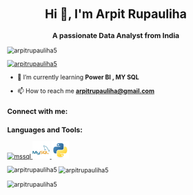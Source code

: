 <h1 align="center">Hi 👋, I'm Arpit Rupauliha</h1>
<h3 align="center">A passionate Data Analyst from India</h3>

<p align="left"> <img src="https://komarev.com/ghpvc/?username=arpitrupauliha5&label=Profile%20views&color=0e75b6&style=flat" alt="arpitrupauliha5" /> </p>

<p align="left"> <a href="https://github.com/ryo-ma/github-profile-trophy"><img src="https://github-profile-trophy.vercel.app/?username=arpitrupauliha5" alt="arpitrupauliha5" /></a> </p>

- 🌱 I’m currently learning **Power BI , MY SQL**

- 📫 How to reach me **arpitrupauliha@gmail.com**

<h3 align="left">Connect with me:</h3>
<p align="left">
</p>

<h3 align="left">Languages and Tools:</h3>
<p align="left"> <a href="https://www.microsoft.com/en-us/sql-server" target="_blank" rel="noreferrer"> <img src="https://www.svgrepo.com/show/303229/microsoft-sql-server-logo.svg" alt="mssql" width="40" height="40"/> </a> <a href="https://www.mysql.com/" target="_blank" rel="noreferrer"> <img src="https://raw.githubusercontent.com/devicons/devicon/master/icons/mysql/mysql-original-wordmark.svg" alt="mysql" width="40" height="40"/> </a> <a href="https://www.python.org" target="_blank" rel="noreferrer"> <img src="https://raw.githubusercontent.com/devicons/devicon/master/icons/python/python-original.svg" alt="python" width="40" height="40"/> </a> </p>

<p><img align="left" src="https://github-readme-stats.vercel.app/api/top-langs?username=arpitrupauliha5&show_icons=true&locale=en&layout=compact" alt="arpitrupauliha5" /></p>

<p>&nbsp;<img align="center" src="https://github-readme-stats.vercel.app/api?username=arpitrupauliha5&show_icons=true&locale=en" alt="arpitrupauliha5" /></p>

<p><img align="center" src="https://github-readme-streak-stats.herokuapp.com/?user=arpitrupauliha5&" alt="arpitrupauliha5" /></p>
